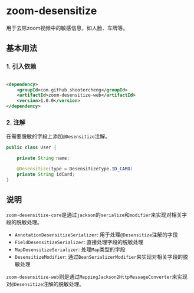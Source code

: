 # zoom-desensitize

用于去除zoom视频中的敏感信息，如人脸、车牌等。

## 基本用法

### 1. 引入依赖

```xml

<dependency>
    <groupId>com.github.shootercheng</groupId>
    <artifactId>zoom-desensitize-web</artifactId>
    <version>1.0.0</version>
</dependency>
```

### 2. 注解

在需要脱敏的字段上添加`@Desensitize`注解。

```java
public class User {

    private String name;

    @Desensitize(type = DesensitizeType.ID_CARD)
    private String idCard;
}
```

## 说明

`zoom-desensitize-core`是通过`jackson`的`serialize`和`modifier`来实现对相关字段的脱敏处理。

- `AnnotationDesensitizeSerializer`: 用于处理`@Desensitize`注解的字段
- `FieldDesensitizeSerializer`: 直接处理字段的脱敏处理
- `MapDesensitizeSerializer`: 处理`Map`类型的字段
- `DesensitizeModifier`: 通过`BeanSerializerModifier`来实现对相关字段的脱敏处理

`zoom-desensitize-web`则是通过`MappingJackson2HttpMessageConverter`来实现对`@Desensitize`注解的脱敏处理。


